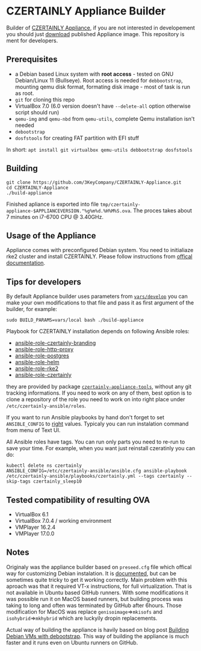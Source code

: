 # CZERTAINLY Appliance Builder

Builder of [CZERTAINLY Appliance](https://docs.czertainly.com/docs/installation-guide/deployment/deployment-appliance/overview), if you are not interested in developement you should just [download](https://docs.czertainly.com/docs/installation-guide/deployment/deployment-appliance/overview#download-and-import-image) published Appliance image. This repository is ment for developers.

## Prerequisites

* a Debian based Linux system with **root access**  - tested on GNU Debian/Linux 11 (Bullseye). Root access is needed for `debbootstrap`, mounting qemu disk format, formating disk image - most of task is run as root.
* `git` for cloning this repo
* VirtualBox 7.0 (6.0 version doesn't have `--delete-all` option otherwise script should run)
* `qemu-img` and `qemu-nbd` from `qemu-utils`, complete Qemu installation isn't needed
* `debootstrap`
* `dosfstools` for creating FAT partition with EFI stuff

In short:
`apt install git virtualbox qemu-utils debbootstrap dosfstools`

## Building

```
git clone https://github.com/3KeyCompany/CZERTAINLY-Appliance.git
cd CZERTAINLY-Appliance
./build-appliance
```
Finished apliance is exported into file `tmp/czertainly-appliance-$APPLIANCEVERSION."%g%m%d.%H%M%S.ova`. The proces takes about 7 minutes on i7-6700 CPU @ 3.40GHz.

## Usage of the Appliance

Appliance comes with preconfigured Debian system. You need to initialiaze rke2 cluster and install CZERTAINLY. Please follow instructions from [offical documentation](https://docs.czertainly.com/docs/installation-guide/deployment/deployment-appliance/initialization).

## Tips for developers

By default Appliance builder uses parameters from [`vars/develop`](./vars/develop) you can make your own modifications to that file and pass it as first argument of the builder, for example:
```
sudo BUILD_PARAMS=vars/local bash ./build-appliance
```
Playbook for CZERTAINLY installation depends on following Ansible
roles:
  - [ansible-role-czertainly-branding](https://github.com/3KeyCompany/ansible-role-czertainly-branding)
  - [ansible-role-http-proxy](https://github.com/3KeyCompany/ansible-role-http-proxy)
  - [ansible-role-postgres](https://github.com/3KeyCompany/ansible-role-postgres)
  - [ansible-role-helm](https://github.com/3KeyCompany/ansible-role-helm)
  - [ansible-role-rke2](https://github.com/3KeyCompany/ansible-role-rke2)
  - [ansible-role-czertainly](https://github.com/3KeyCompany/ansible-role-czertainly)

they are provided by package [`czertainly-appliance-tools`](https://github.com/semik/CZERTAINLY-Appliance-Tools), without any git tracking informations. If you need to work on any of them, best option is to clone a repository of the role you need to work on into right place under `/etc/czertainly-ansible/roles`.

If you want to run Ansible playbooks by hand don't forget to set `ANSIBLE_CONFIG` to [right](https://github.com/semik/CZERTAINLY-Appliance-Tools/blob/main/usr/bin/czertainly-tui#L26) values. Typicaly you can run instalation command from menu of Text UI.

All Ansible roles have tags. You can run only parts you need to re-run to save your time. For example, when you want just reinstall czeratinly you can do:
```
kubectl delete ns czertainly
ANSIBLE_CONFIG=/etc/czertainly-ansible/ansible.cfg ansible-playbook /etc/czertainly-ansible/playbooks/czertainly.yml --tags czertainly --skip-tags czertainly_sleep10
```
## Tested compatibility of resulting OVA

* VirtualBox 6.1
* VirtualBox 7.0.4 / working environment
* VMPlayer 16.2.4
* VMPlayer 17.0.0

## Notes

Originaly was the appliance builder based on `preseed.cfg` file which offical way for customizing Debian instalation. It is [documented](https://www.debian.org/releases/stable/amd64/apbs02.en.html), but can be sometimes quite tricky to get it working correctly. Main problem with this aproach was that it required VT-x instructions, for full virtualization. That is not available in Ubuntu based GitHub runners. With some modifications it was possible run it on MacOS based runners, but building process was taking to long and often was terminated by GitHub after 6hours. Those modification for MacOS was replace `genisoimage`=>`mkisofs` and `isohybrid`=>`mkhybrid` which are luckyily dropin replacements.

Actual way of building the appliance is havily based on blog post [Building Debian VMs with debootstrap](https://blog.entek.org.uk/technology/2020/06/06/building-debian-vms-with-debootstrap.html). This way of building the appliance is much faster and it runs even on Ubuntu runners on GitHub.
